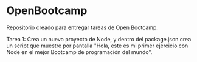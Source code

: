 # OpenBootcamp
Repositorio creado para entregar tareas de Open Bootcamp.

Tarea 1:
Crea un nuevo proyecto de Node, y dentro del package.json crea un script que muestre por pantalla
"Hola, este es mi primer ejercicio con Node en el mejor Bootcamp de programación del mundo".
